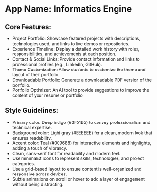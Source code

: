 # **App Name**: Informatics Engine

## Core Features:

- Project Portfolio: Showcase featured projects with descriptions, technologies used, and links to live demos or repositories.
- Experience Timeline: Display a detailed work history with roles, responsibilities, and achievements at each position.
- Contact & Social Links: Provide contact information and links to professional profiles (e.g., LinkedIn, GitHub).
- Theme Customization: Allow students to customize the theme and layout of their portfolio.
- Downloadable Portfolio: Generate a downloadable PDF version of the portfolio.
- Portfolio Optimizer: An AI tool to provide suggestions to improve the content of your resume or portfolio

## Style Guidelines:

- Primary color: Deep indigo (#3F51B5) to convey professionalism and technical expertise.
- Background color: Light gray (#EEEEEE) for a clean, modern look that ensures readability.
- Accent color: Teal (#009688) for interactive elements and highlights, adding a touch of vibrancy.
- Clean, sans-serif font for readability and modern feel.
- Use minimalist icons to represent skills, technologies, and project categories.
- Use a grid-based layout to ensure content is well-organized and responsive across devices.
- Subtle animations on scroll or hover to add a layer of engagement without being distracting.